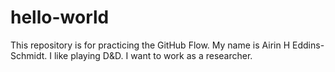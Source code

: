 # hello-world
This repository is for practicing the GitHub Flow.
My name is Airin H Eddins-Schmidt. I like playing D&D. I want to work as a researcher.
